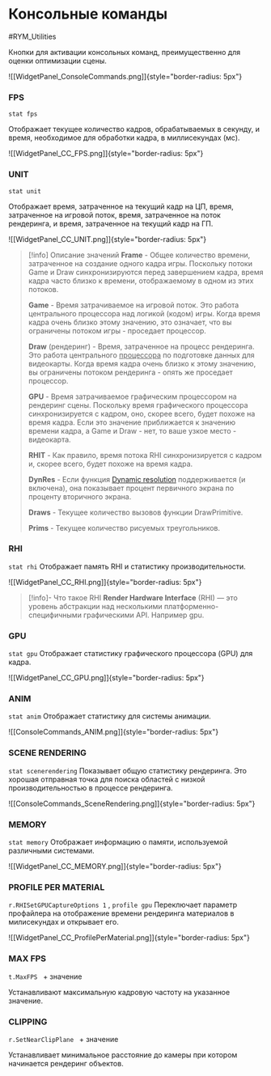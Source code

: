 # Консольные команды

#RYM_Utilities

Кнопки для активации консольных команд, преимущественно для оценки оптимизации сцены.

![[WidgetPanel_ConsoleCommands.png]]{style="border-radius: 5px"}

### FPS
`stat fps`

Отображает текущее количество кадров, обрабатываемых в секунду, и время, необходимое для обработки кадра, в миллисекундах (мс).

![[WidgetPanel_CC_FPS.png]]{style="border-radius: 5px"}
### UNIT
`stat unit`

Отображает время, затраченное на текущий кадр на ЦП, время, затраченное на игровой поток, время, затраченное на поток рендеринга, и время, затраченное на текущий кадр на ГП.

![[WidgetPanel_CC_UNIT.png]]{style="border-radius: 5px"}

> [!info] Описание значений
> **Frame** - Общее количество времени, затраченное на создание одного кадра игры. Поскольку потоки Game и Draw синхронизируются перед завершением кадра, время кадра часто близко к времени, отображаемому в одном из этих потоков.
> 
> **Game** - Время затрачиваемое на игровой поток. Это работа центрального процессора над логикой (кодом) игры. Когда время кадра очень близко этому значению, это означает, что вы ограничены потоком игры - проседает процессор.
> 
> **Draw** (рендеринг) - Время, затраченное на процесс рендеринга. Это работа центрального <u>процессора</u> по подготовке данных для видеокарты. Когда время кадра очень близко к этому значению, вы ограничены потоком рендеринга - опять же проседает процессор.
> 
> **GPU**	- Время затрачиваемое графическим процессором на рендеринг сцены. Поскольку время графического процессора синхронизируется с кадром, оно, скорее всего, будет похоже на время кадра. Если это значение приближается к значению времени кадра, а Game и Draw - нет, то ваше узкое место - видеокарта.
> 
> **RHIT** -	Как правило, время потока RHI синхронизируется с кадром и, скорее всего, будет похоже на время кадра.
> 
> **DynRes** - Если функция [Dynamic resolution](https://dev.epicgames.com/documentation/en-us/unreal-engine/dynamic-resolution-in-unreal-engine) поддерживается (и включена), она показывает процент первичного экрана по проценту вторичного экрана.
> 
> **Draws** - Текущее количество вызовов функции DrawPrimitive.
> 
> **Prims** - Текущее количество рисуемых треугольников.

### RHI
`stat rhi`
Отображает память RHI и статистику производительности.

![[WidgetPanel_CC_RHI.png]]{style="border-radius: 5px"}

> [!info]- Что такое RHI
> **Render Hardware Interface** (RHI) — это уровень абстракции над несколькими платформенно-специфичными графическими API. Например gpu.

### GPU
`stat gpu`
Отображает статистику графического процессора (GPU) для кадра.

![[WidgetPanel_CC_GPU.png]]{style="border-radius: 5px"}

### ANIM
`stat anim`
Отображает статистику для системы анимации.

![[ConsoleCommands_ANIM.png]]{style="border-radius: 5px"}

### SCENE RENDERING
`stat scenerendering`
Показывает общую статистику рендеринга. Это хорошая отправная точка для поиска областей с низкой производительностью в процессе рендеринга.

![[ConsoleCommands_SceneRendering.png]]{style="border-radius: 5px"}

### MEMORY
`stat memory`
Отображает информацию о памяти, используемой различными системами.

![[WidgetPanel_CC_MEMORY.png]]{style="border-radius: 5px"}
### PROFILE PER MATERIAL
`r.RHISetGPUCaptureOptions 1` , `profile gpu`
Переключает параметр профайлера на отображение времени рендеринга материалов в милисекундах и открывает его.

![[WidgetPanel_CC_ProfilePerMaterial.png]]{style="border-radius: 5px"}


### MAX FPS
`t.MaxFPS ` + значение

Устанавливают максимальную кадровую частоту на указанное значение.

### CLIPPING
`r.SetNearClipPlane ` + значение

Устанавливает минимальное расстояние до камеры при котором начинается рендеринг объектов.